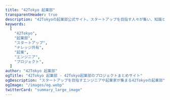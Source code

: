 ```yaml
---
title: "42Tokyo 起業部"
transparentHeader: true
description: "42Tokyoの起業部公式サイト。スタートアップを目指す人々が集い、知識と経験を共有するためのプラットフォームです。"
keywords:
  [
    "42Tokyo",
    "起業部",
    "スタートアップ",
    "ナレッジ共有",
    "起業",
    "エンジニア",
    "プロジェクト",
  ]
author: "42Tokyo 起業部"
ogTitle: "42Tokyo 起業部 - 42Tokyo起業部のプロジェクトまとめサイト"
ogDescription: "スタートアップを目指すエンジニアや起業家が集まる42Tokyoの起業部"
ogImage: "/images/og.webp"
twitterCard: "summary_large_image"
---
```

